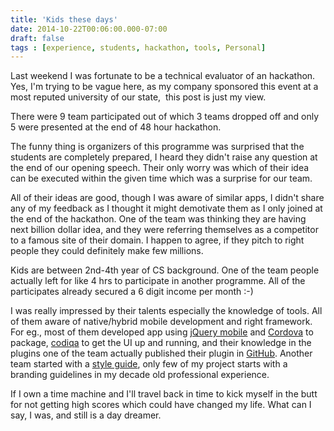 ```yaml
---
title: 'Kids these days'
date: 2014-10-22T00:06:00.000-07:00
draft: false
tags : [experience, students, hackathon, tools, Personal]
---
```


Last weekend I was fortunate to be a technical evaluator of an hackathon. Yes, I'm trying to be vague here, as my company sponsored this event at a most reputed university of our state,  this post is just my view.  
  
There were 9 team participated out of which 3 teams dropped off and only 5 were presented at the end of 48 hour hackathon.  
  
The funny thing is organizers of this programme was surprised that the students are completely prepared, I heard they didn't raise any question at the end of our opening speech. Their only worry was which of their idea can be executed within the given time which was a surprise for our team.  
  
All of their ideas are good, though I was aware of similar apps, I didn't share any of my feedback as I thought it might demotivate them as I only joined at the end of the hackathon. One of the team was thinking they are having next billion dollar idea, and they were referring themselves as a competitor to a famous site of their domain. I happen to agree, if they pitch to right people they could definitely make few millions.  
  
Kids are between 2nd-4th year of CS background. One of the team people actually left for like 4 hrs to participate in another programme. All of the participates already secured a 6 digit income per month :-)  
  
I was really impressed by their talents especially the knowledge of tools. All of them aware of native/hybrid mobile development and right framework. For eg., most of them developed app using [jQuery mobile](http://jquerymobile.com/) and [Cordova](http://cordova.apache.org/) to package, [codiqa](https://codiqa.com/) to get the UI up and running, and their knowledge in the plugins one of the team actually published their plugin in [GitHub](https://github.com/). Another team started with a [style guide](http://alistapart.com/article/creating-style-guides), only few of my project starts with a branding guidelines in my decade old professional experience.  
  
If I own a time machine and I'll travel back in time to kick myself in the butt for not getting high scores which could have changed my life. What can I say, I was, and still is a day dreamer.